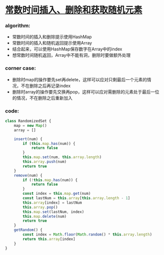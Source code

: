 # [常数时间插入、删除和获取随机元素](https://leetcode-cn.com/leetbook/read/top-interview-questions-medium/xw5rt1/)

### algorithm:
- 常数时间的插入和删除提示使用HashMap
- 常数时间的插入和随机返回提示使用Array
- 结合起来，可以使用HashMap保存数字在Array中的index
- 想常数时间随机返回，Array中不能有洞，删除时要做额外处理

### corner case:
- 删除时map的操作要先set再delete，这样可以应对只剩最后一个元素的情况，不在删除之后再记录index
- 删除时array的操作要先交换再pop，这样可以应对需删除的元素处于最后一位的情况，不在删除之后重新加入

### code:
```javascript
class RandomizedSet {
    map = new Map()
    array = []

    insert(num) {
        if (this.map.has(num)) {
            return false
        }
        this.map.set(num, this.array.length)
        this.array.push(num)
        return true
    }
    remove(num) {
        if (!this.map.has(num)) {
            return false
        }
        const index = this.map.get(num)
        const lastNum = this.array[this.array.length - 1]
        this.array[index] = lastNum
        this.array.pop()
        this.map.set(lastNum, index)
        this.map.delete(num)
        return true
    }
    getRandom() {
        const index = Math.floor(Math.random() * this.array.length)
        return this.array[index]
    }
}
```
